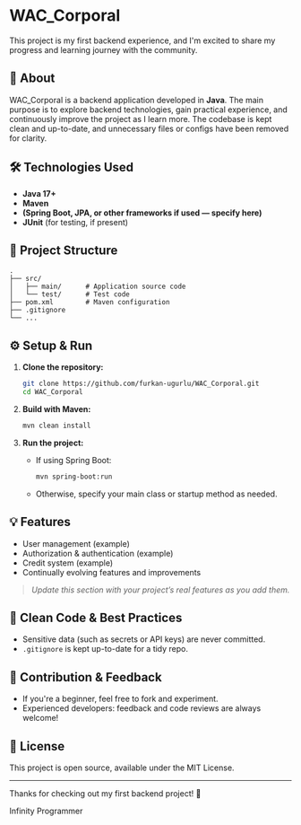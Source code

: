 # WAC_Corporal

This project is my first backend experience, and I'm excited to share my progress and learning journey with the community.

## 🚀 About

WAC_Corporal is a backend application developed in **Java**. The main purpose is to explore backend technologies, gain practical experience, and continuously improve the project as I learn more. The codebase is kept clean and up-to-date, and unnecessary files or configs have been removed for clarity.

## 🛠️ Technologies Used

- **Java 17+**
- **Maven**
- **(Spring Boot, JPA, or other frameworks if used — specify here)**
- **JUnit** (for testing, if present)

## 📁 Project Structure

```
.
├── src/
│   ├── main/      # Application source code
│   └── test/      # Test code
├── pom.xml        # Maven configuration
├── .gitignore
└── ...
```

## ⚙️ Setup & Run

1. **Clone the repository:**
   ```sh
   git clone https://github.com/furkan-ugurlu/WAC_Corporal.git
   cd WAC_Corporal
   ```

2. **Build with Maven:**
   ```sh
   mvn clean install
   ```

3. **Run the project:**
   - If using Spring Boot:
     ```sh
     mvn spring-boot:run
     ```
   - Otherwise, specify your main class or startup method as needed.

## 💡 Features

- User management (example)
- Authorization & authentication (example)
- Credit system (example)
- Continually evolving features and improvements

> *Update this section with your project’s real features as you add them.*

## 🧹 Clean Code & Best Practices

- Sensitive data (such as secrets or API keys) are never committed.
- `.gitignore` is kept up-to-date for a tidy repo.

## 🤝 Contribution & Feedback

- If you're a beginner, feel free to fork and experiment.
- Experienced developers: feedback and code reviews are always welcome!

## 📝 License

This project is open source, available under the MIT License.

---

Thanks for checking out my first backend project! 🚀

Infinity Programmer
